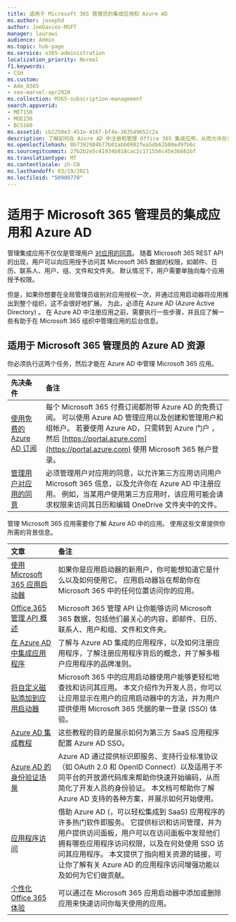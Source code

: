 ```yaml
---
title: 适用于 Microsoft 365 管理员的集成应用和 Azure AD
ms.author: josephd
author: JoeDavies-MSFT
manager: laurawi
audience: Admin
ms.topic: hub-page
ms.service: o365-administration
localization_priority: Normal
f1.keywords:
- CSH
ms.custom:
- Adm_O365
- seo-marvel-apr2020
ms.collection: M365-subscription-management
search.appverid:
- MET150
- MOE150
- BCS160
ms.assetid: cb2250e3-451e-416f-bf4e-363549652c2a
description: 了解如何在 Azure AD 中注册和管理 Office 365 集成应用，从而允许在全局管理员级别进行应用授权。
ms.openlocfilehash: 0b7392984b77b01abb0992fea5db62b80ed9fb6c
ms.sourcegitcommit: 27b2b2e5c41934b918cac2c171556c45e36661bf
ms.translationtype: MT
ms.contentlocale: zh-CN
ms.lasthandoff: 03/19/2021
ms.locfileid: "50909770"
---
```

# <a name="integrated-apps-and-azure-ad-for-microsoft-365-administrators"></a>适用于 Microsoft 365 管理员的集成应用和 Azure AD

管理集成应用不仅仅是管理用户 [对应用的同意](../admin/misc/user-consent.md)。 随着 Microsoft 365 REST API 的出现，用户可以向应用授予访问其 Microsoft 365 数据的权限，如邮件、日历、联系人、用户、组、文件和文件夹。 默认情况下，用户需要单独向每个应用授予权限。 

但是，如果你想要在全局管理员级别对应用授权一次，并通过应用启动器将应用推出到整个组织，这不会很好地扩展。 为此，必须在 Azure AD (Azure Active Directory) 。 在 Azure AD 中注册应用之前，需要执行一些步骤，并且应了解一些有助于在 Microsoft 365 组织中管理应用的后台信息。
  
## <a name="azure-ad-resources-for-microsoft-365-admins"></a>适用于 Microsoft 365 管理员的 Azure AD 资源

你必须执行这两个任务，然后才能在 Azure AD 中管理 Microsoft 365 应用。
  
|先决条件|备注|
|:-----|:-----|
|[使用免费的 Azure AD 订阅](../compliance/use-your-free-azure-ad-subscription-in-office-365.md) <br/> |每个 Microsoft 365 付费订阅都附带 Azure AD 的免费订阅。 可以使用 Azure AD 管理应用以及创建和管理用户和组帐户。 若要使用 Azure AD，只需转到 Azure 门户 ，然后 [https://portal.azure.com](https://portal.azure.com) 使用 Microsoft 365 帐户登录。  <br/> |
|[管理用户对应用的同意](../admin/misc/user-consent.md) <br/> |必须管理用户对应用的同意，以允许第三方应用访问用户 Microsoft 365 信息，以及允许你在 Azure AD 中注册应用。 例如，当某用户使用第三方应用时，该应用可能会请求权限来访问其日历和编辑 OneDrive 文件夹中的文件。  <br/> |
   
管理 Microsoft 365 应用需要你了解 Azure AD 中的应用。 使用这些文章提供你所需的背景信息。
  
|文章|备注|
|:-----|:-----|
|[使用 Microsoft 365 应用启动器](https://support.microsoft.com/office/meet-the-microsoft-365-app-launcher-79f12104-6fed-442f-96a0-eb089a3f476a) <br/> |如果你是应用启动器的新用户，你可能想知道它是什么以及如何使用它。 应用启动器旨在帮助你在 Microsoft 365 中的任何位置访问你的应用。  <br/> |
|[Office 365 管理 API 概述](/office/office-365-management-api/office-365-management-apis-overview) <br/> |Microsoft 365 管理 API 让你能够访问 Microsoft 365 数据，包括他们最关心的内容，即邮件、日历、联系人、用户和组、文件和文件夹。 <br/> |
|[在 Azure AD 中集成应用程序](/azure/active-directory/develop/quickstart-v1-add-azure-ad-app) <br/> | 了解与 Azure AD 集成的应用程序，以及如何注册应用程序，了解注册应用程序背后的概念，并了解多租户应用程序的品牌准则。  <br/> |
|[将自定义磁贴添加到应用启动器](/office365/admin/manage/customize-the-app-launcher)  <br/> |Microsoft 365 中的应用启动器使用户能够更轻松地查找和访问其应用。 本文介绍作为开发人员，你可以让应用显示在用户的应用启动器中的方法，并为用户提供使用 Microsoft 365 凭据的单一登录 (SSO) 体验。  <br/> |
|[Azure AD 集成教程](/azure/active-directory/saas-apps/tutorial-list) <br/> |这些教程的目的是展示如何为第三方 SaaS 应用程序配置 Azure AD SSO。  <br/> |
|[Azure AD 的身份验证场景](/azure/active-directory/develop/authentication-vs-authorization) <br/> |Azure AD 通过提供标识即服务、支持行业标准协议（如 OAuth 2.0 和 OpenID Connect）以及适用于不同平台的开放源代码库来帮助你快速开始编码，从而简化了开发人员的身份验证。 本文档可帮助你了解 Azure AD 支持的各种方案，并展示如何开始使用。  <br/> |
|[应用程序访问](/azure/active-directory/manage-apps/what-is-access-management) <br/> |借助 Azure AD (，可以轻松集成到 SaaS) 应用程序的许多热门软件即服务。 它提供标识和访问管理，并为用户提供访问面板，用户可以在访问面板中发现他们拥有哪些应用程序访问权限，以及在何处使用 SSO 访问其应用程序。 本文提供了指向相关资源的链接，可让你了解有关 Azure AD 的应用程序访问增强功能以及如何为它们做贡献。  <br/> |
|[个性化 Office 365 体验](https://support.microsoft.com/office/personalize-your-office-365-experience-eb34a21b-52fa-4fbf-a8d5-146132242985) <br/> |可以通过在 Microsoft 365 应用启动器中添加或删除应用来快速访问你每天使用的应用。  <br/> |